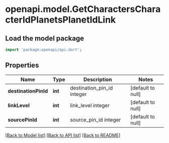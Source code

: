 # openapi.model.GetCharactersCharacterIdPlanetsPlanetIdLink

## Load the model package
```dart
import 'package:openapi/api.dart';
```

## Properties
Name | Type | Description | Notes
------------ | ------------- | ------------- | -------------
**destinationPinId** | **int** | destination_pin_id integer | [default to null]
**linkLevel** | **int** | link_level integer | [default to null]
**sourcePinId** | **int** | source_pin_id integer | [default to null]

[[Back to Model list]](../README.md#documentation-for-models) [[Back to API list]](../README.md#documentation-for-api-endpoints) [[Back to README]](../README.md)


